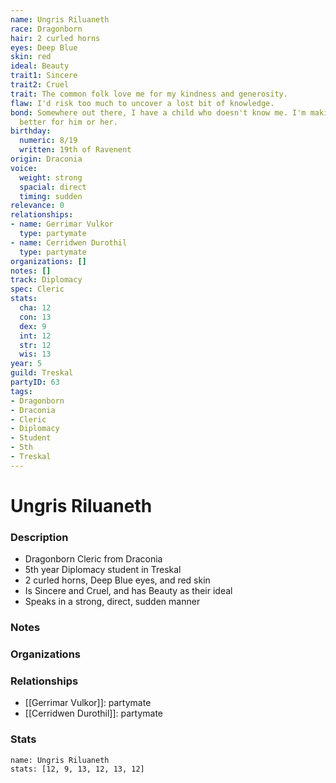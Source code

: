 ```yaml
---
name: Ungris Riluaneth
race: Dragonborn
hair: 2 curled horns
eyes: Deep Blue
skin: red
ideal: Beauty
trait1: Sincere
trait2: Cruel
trait: The common folk love me for my kindness and generosity.
flaw: I'd risk too much to uncover a lost bit of knowledge.
bond: Somewhere out there, I have a child who doesn't know me. I'm making the world
  better for him or her.
birthday:
  numeric: 8/19
  written: 19th of Ravenent
origin: Draconia
voice:
  weight: strong
  spacial: direct
  timing: sudden
relevance: 0
relationships:
- name: Gerrimar Vulkor
  type: partymate
- name: Cerridwen Durothil
  type: partymate
organizations: []
notes: []
track: Diplomacy
spec: Cleric
stats:
  cha: 12
  con: 13
  dex: 9
  int: 12
  str: 12
  wis: 13
year: 5
guild: Treskal
partyID: 63
tags:
- Dragonborn
- Draconia
- Cleric
- Diplomacy
- Student
- 5th
- Treskal
---
```

# Ungris Riluaneth
### Description
- Dragonborn Cleric from Draconia
- 5th year Diplomacy student in Treskal
- 2 curled horns, Deep Blue eyes, and red skin
- Is Sincere and Cruel, and has Beauty as their ideal
- Speaks in a strong, direct, sudden manner

### Notes

### Organizations

### Relationships
- [[Gerrimar Vulkor]]: partymate
- [[Cerridwen Durothil]]: partymate

### Stats
```statblock
name: Ungris Riluaneth
stats: [12, 9, 13, 12, 13, 12]
```